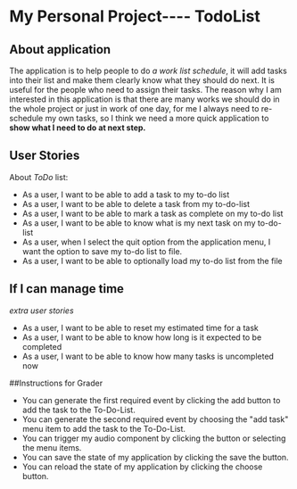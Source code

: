 # My Personal Project---- TodoList

## About application
The application is to help people to do *a work list schedule*, it will add tasks into their list and make them clearly 
know what they should do next. It is useful for the people who need to assign their tasks. The reason why I am interested 
in this application is that there are many works we should do in the whole project or just in work of one day, for me I 
always need to re-schedule my own tasks, so I think we need a more quick application to **show what I need to do at next 
step.**

## User Stories
About *ToDo* list:
- As a user, I want to be able to add a task to my to-do list
- As a user, I want to be able to delete a task from my to-do-list
- As a user, I want to be able to mark a task as complete on my to-do list
- As a user, I want to be able to know what is my next task on my to-do-list
- As a user, when I select the quit option from the application menu, I want the option to save my to-do list to file. 
- As a user, I want to be able to optionally load my to-do list from the file

## If I can manage time
*extra user stories*
- As a user, I want to be able to reset my estimated time for a task
- As a user, I want to be able to know how long is it expected to be completed
- As a user, I want to be able to know how many tasks is uncompleted now

##Instructions for Grader
- You can generate the first required event by clicking the add button to add the task to the To-Do-List.
- You can generate the second required event by choosing the "add task" menu item to add the task to the To-Do-List.
- You can trigger my audio component by clicking the button or selecting the menu items.
- You can save the state of my application by clicking the save the button.
- You can reload the state of my application by clicking the choose button.
